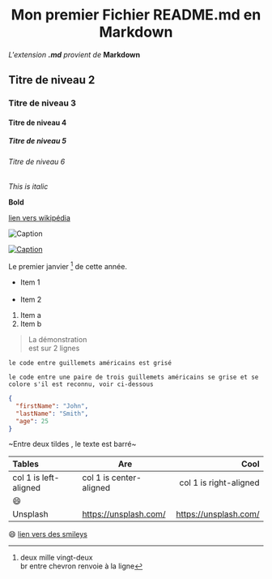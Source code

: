 
<h1 align="center">Mon premier Fichier README.md en Markdown</h1>

*L'extension* ***.md*** *provient de* **Markdown**

## Titre de niveau 2

### Titre de niveau 3

#### Titre de niveau 4

##### Titre de niveau 5

###### Titre de niveau 6

*This is italic*


**Bold**

[lien vers wikipédia](https://fr.wikipedia.org)

![Caption](https://camo.githubusercontent.com/fb936e68a052eca6a4a8cd34217732ae9c54d27b4f926cc0f46213270d9a8983/687474703a2f2f692e696d6775722e636f6d2f68524c75657a322e706e67)

[![Caption](https://camo.githubusercontent.com/fb936e68a052eca6a4a8cd34217732ae9c54d27b4f926cc0f46213270d9a8983/687474703a2f2f692e696d6775722e636f6d2f68524c75657a322e706e67)](https://fr.wikipedia.org)

Le premier janvier [^1] de cette année. 
[^1]: deux mille vingt-deux
<br/> br entre chevron renvoie à la ligne

* Item 1 <br/><br/>
* Item 2	

1. Item a 
&nbsp;
2. Item b
	
> La démonstration  <br/> est sur 2 lignes
	
`le code entre guillemets américains est grisé`

```le code entre une paire de trois guillemets américains se grise et se colore s'il est reconnu, voir ci-dessous ```	
```json
{
  "firstName": "John",
  "lastName": "Smith",
  "age": 25
}
```

~Entre deux tildes , le texte est barré~

| Tables | Are | Cool |
|:-|-|-:|
|col 1 is left-aligned|col 1 is center-aligned|col 1 is right-aligned|
|:smile:|||
|Unsplash|https://unsplash.com/| https://unsplash.com/

:smile:
[lien vers des smileys](https://www.webfx.com/tools/emoji-cheat-sheet/)

